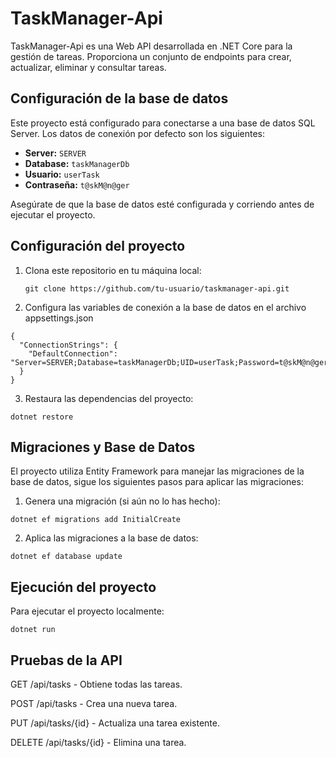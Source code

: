 # TaskManager-Api

TaskManager-Api es una Web API desarrollada en .NET Core para la gestión de tareas. Proporciona un conjunto de endpoints para crear, actualizar, eliminar y consultar tareas.

## Configuración de la base de datos

Este proyecto está configurado para conectarse a una base de datos SQL Server. Los datos de conexión por defecto son los siguientes:

- **Server:** `SERVER`
- **Database:** `taskManagerDb`
- **Usuario:** `userTask`
- **Contraseña:** `t@skM@n@ger`

Asegúrate de que la base de datos esté configurada y corriendo antes de ejecutar el proyecto.

## Configuración del proyecto

1. Clona este repositorio en tu máquina local:

   ```
   git clone https://github.com/tu-usuario/taskmanager-api.git
   ```
2. Configura las variables de conexión a la base de datos en el archivo appsettings.json
  ```
  {
    "ConnectionStrings": {
      "DefaultConnection": "Server=SERVER;Database=taskManagerDb;UID=userTask;Password=t@skM@n@ger;"
    }
  } 
  ```
3. Restaura las dependencias del proyecto:
```
dotnet restore
```
## Migraciones y Base de Datos

El proyecto utiliza Entity Framework para manejar las migraciones de la base de datos, sigue los siguientes pasos para aplicar las migraciones:

1. Genera una migración (si aún no lo has hecho):
```
dotnet ef migrations add InitialCreate
```

2. Aplica las migraciones a la base de datos:
```
dotnet ef database update
```

## Ejecución del proyecto
Para ejecutar el proyecto localmente:
```
dotnet run
```

## Pruebas de la API
GET /api/tasks - Obtiene todas las tareas.

POST /api/tasks - Crea una nueva tarea.

PUT /api/tasks/{id} - Actualiza una tarea existente.

DELETE /api/tasks/{id} - Elimina una tarea.
